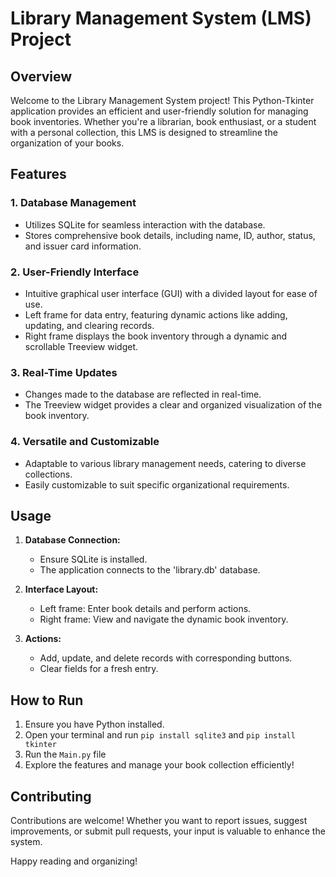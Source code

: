# Library Management System (LMS) Project

## Overview

Welcome to the Library Management System project! This Python-Tkinter application provides an efficient and user-friendly solution for managing book inventories. Whether you're a librarian, book enthusiast, or a student with a personal collection, this LMS is designed to streamline the organization of your books.

## Features

### 1. Database Management

- Utilizes SQLite for seamless interaction with the database.
- Stores comprehensive book details, including name, ID, author, status, and issuer card information.

### 2. User-Friendly Interface

- Intuitive graphical user interface (GUI) with a divided layout for ease of use.
- Left frame for data entry, featuring dynamic actions like adding, updating, and clearing records.
- Right frame displays the book inventory through a dynamic and scrollable Treeview widget.

### 3. Real-Time Updates

- Changes made to the database are reflected in real-time.
- The Treeview widget provides a clear and organized visualization of the book inventory.

### 4. Versatile and Customizable

- Adaptable to various library management needs, catering to diverse collections.
- Easily customizable to suit specific organizational requirements.

## Usage

1. **Database Connection:**
   - Ensure SQLite is installed.
   - The application connects to the 'library.db' database.

2. **Interface Layout:**
   - Left frame: Enter book details and perform actions.
   - Right frame: View and navigate the dynamic book inventory.

3. **Actions:**
   - Add, update, and delete records with corresponding buttons.
   - Clear fields for a fresh entry.

## How to Run

1. Ensure you have Python installed.
2. Open your terminal and run `pip install sqlite3` and `pip install tkinter`
3. Run the `Main.py` file
4. Explore the features and manage your book collection efficiently!

## Contributing

Contributions are welcome! Whether you want to report issues, suggest improvements, or submit pull requests, your input is valuable to enhance the system.


Happy reading and organizing!

